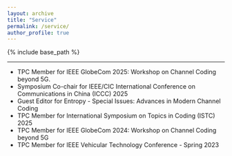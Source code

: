 ```yaml
---
layout: archive
title: "Service"
permalink: /service/
author_profile: true
---
```


{% include base_path %}

***
* TPC Member for IEEE GlobeCom 2025: Workshop on Channel Coding beyond 5G.
* Symposium Co-chair for IEEE/CIC International Conference on Communications in China (ICCC) 2025 
* Guest Editor for Entropy - Special Issues: Advances in Modern Channel Coding
* TPC Member for International Symposium on Topics in Coding (ISTC) 2025
* TPC Member for IEEE GlobeCom 2024: Workshop on Channel Coding beyond 5G
* TPC Member for IEEE Vehicular Technology Conference - Spring 2023
